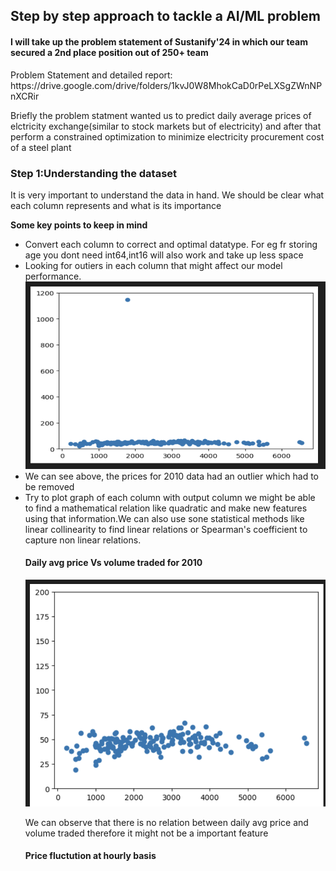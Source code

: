 <h2>Step by step approach to tackle a AI/ML problem</h2>
<h4>I will take up the problem statement of Sustanify'24 in which our team secured a 2nd place position out of 250+ team</h4>
<p>Problem Statement and detailed report: https://drive.google.com/drive/folders/1kvJ0W8MhokCaD0rPeLXSgZWnNPnXCRir</p>
<p>Briefly the problem statment wanted us to predict daily average prices of elctricity exchange(similar to stock markets but of electricity) and after that perform a constrained optimization to minimize electricity
procurement cost of a steel plant </p>
<h3>Step 1:Understanding the dataset</h3>
<p>It is very important to understand the data in hand. We should be clear what each column represents and what is its importance</p>
<b>Some key points to keep in mind</b>
<ul>
  <li>Convert each column to correct and optimal datatype. For eg fr storing age you dont need int64,int16 will also work and take up less space</li>
  <li>Looking for outiers in each column that might affect our model performance.</li>
  <img height=300 width=500 src="https://github.com/Vinayak2104/22B4521_AIC/blob/main/nontech_Q1/nontech_outlier.png">
  <li>We can see above, the prices for 2010 data had an outlier which had to be removed</li>
  <li>Try to plot graph of each column with output column we might be able to find a mathematical relation like quadratic and make new features using that information.We can also use sone statistical methods like linear collinearity to find linear relations or Spearman's coefficient to capture non linear relations.</li>
  <h4>Daily avg price Vs volume traded for 2010</h4>
  <img src="https://github.com/Vinayak2104/22B4521_AIC/blob/main/nontech_Q1/price_vs_volume.png">
  <p>We can observe that there is no relation between daily avg price and volume traded therefore it might not be a important feature</p>
  <h4>Price fluctution at hourly basis</h4>
  
  
  
  
</ul>
